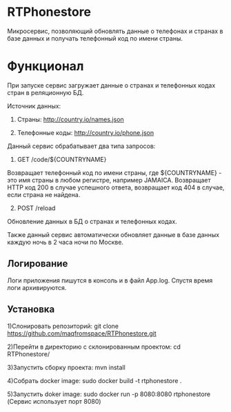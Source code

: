 # RTPhonestore
Микросервис, позволяющий обновлять данные о телефонах и странах в базе данных и получать телефонный код по имени страны. 

# Функционал
При запуске сервис загружает данные о странах и телефонных кодах стран в реляционную БД.

Источник данных:

1. Страны: http://country.io/names.json

2. Телефонные коды: http://country.io/phone.json 




Данный сервис обрабатывает два типа запросов:


1. GET /code/${COUNTRYNAME} 

Возвращает телефонный код по имени страны, где ${COUNTRYNAME} - это имя страны в любом регистре, например
JAMAICA. Возвращает HTTP код 200 в случае успешного ответа, возвращает код 404 в
случае, если страна не найдена.


2. POST /reload

Обновление данных в БД о странах и телефонных кодах.


Также данный сервис автоматически обновляет данные в базе данных каждую ночь в 2 часа ночи по Москве.


## Логирование
Логи приложения пишутся в консоль и в файл App.log. Спустя время логи архивируются.


## Установка

1)Слонировать репозиторий: git clone https://github.com/maqfromspace/RTPhonestore.git

2)Перейти в директорию с склонированным проектом: cd RTPhonestore/

3)Запустить сборку проекта: mvn install

4)Собрать docker image: sudo docker build -t rtphonestore .

5)Запустить doker image: sudo docker run -p 8080:8080 rtphonestore (Сервис использует порт 8080)
